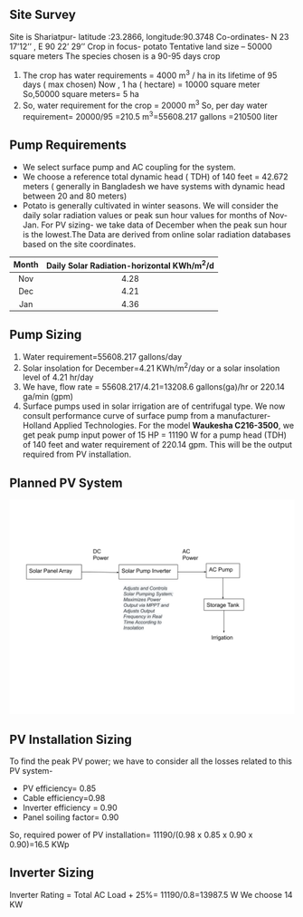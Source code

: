 ## Site Survey
Site is Shariatpur- latitude :23.2866, longitude:90.3748 Co-ordinates- N 23 17’12’’ , E 90 22’ 29’’
Crop in focus- potato
Tentative land size – 50000 square meters
The species chosen is  a 90-95 days crop
1. The crop has water requirements = 4000 m<sup>3</sup> / ha in its lifetime of 95 days ( max chosen)
Now , 1 ha ( hectare) = 10000 square meter
So,50000 square meters= 5 ha
2. So, water requirement for the crop = 20000  m<sup>3</sup>
So, per day water requirement= 20000/95 =210.5  m<sup>3</sup>=55608.217 gallons =210500 liter

## Pump Requirements
- We select  surface pump and AC coupling for the system.
- We choose a reference total dynamic head ( TDH) of 140 feet = 42.672 meters ( generally in Bangladesh we have systems with dynamic head between 20 and 80 meters) 
- Potato is generally cultivated in winter seasons. We will consider the daily solar radiation values or peak sun hour values for months of Nov-Jan. For PV sizing- we take data of December when the peak sun hour is the lowest.The Data are derived from online solar radiation databases based on the site coordinates.

| Month 	| Daily Solar Radiation-horizontal KWh/m<sup>2</sup>/d  	|
|:-----:	|:-------------------------------------------:	|
|  Nov  	|                     4.28                    	|
|  Dec  	|                     4.21                    	|
|  Jan  	|                     4.36                    	|

## Pump Sizing
1. Water requirement=55608.217 gallons/day
2. Solar insolation for December=4.21 KWh/m<sup>2</sup>/day or a solar insolation level of 4.21 hr/day
3. We have, flow rate = 55608.217/4.21=13208.6 gallons(ga)/hr or 220.14 ga/min (gpm)
4. Surface pumps used in solar irrigation are of centrifugal type. We now consult performance curve of surface pump from a manufacturer- Holland Applied Technologies. For the model **Waukesha C216-3500**, we get peak pump input power of 15 HP = 11190 W for a pump head (TDH) of 140 feet and water requirement of 220.14 gpm.
This will be the output required from PV installation.

## Planned PV System

![PV Irrigation Scheme](Drawing1.svg?sanitize=true "PV Irrigation Scheme")
 
## PV Installation Sizing

To find the peak PV power; we have to consider all the losses related to this PV system-
- PV efficiency= 0.85
- Cable efficiency=0.98
- Inverter efficiency = 0.90
- Panel soiling factor= 0.90

So, required power of PV installation= 11190/(0.98 x 0.85 x 0.90 x 0.90)=16.5 KWp

## Inverter Sizing
Inverter Rating = Total AC Load + 25%= 11190/0.8=13987.5 W
We choose 14 KW


